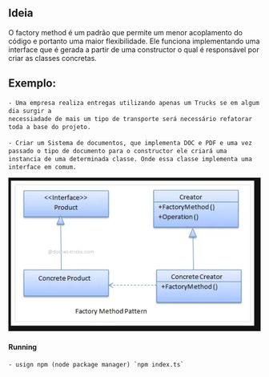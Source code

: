 ## Ideia
O factory method é um padrão que permite um menor acoplamento do código e portanto uma maior 
flexibilidade. Ele funciona implementando uma interface que é gerada a partir de uma constructor o qual é responsável por criar as classes concretas.

## Exemplo:
    - Uma empresa realiza entregas utilizando apenas um Trucks se em algum dia surgir a 
    necessiadade de mais um tipo de transporte será necessário refatorar toda a base do projeto.

    - Criar um Sistema de documentos, que implementa DOC e PDF e uma vez passado o tipo de documento para o constructor ele criará uma instancia de uma determinada classe. Onde essa classe implementa uma interface em comum.

![Alt text](image.png)

#### Running
    - usign npm (node package manager) `npm index.ts`